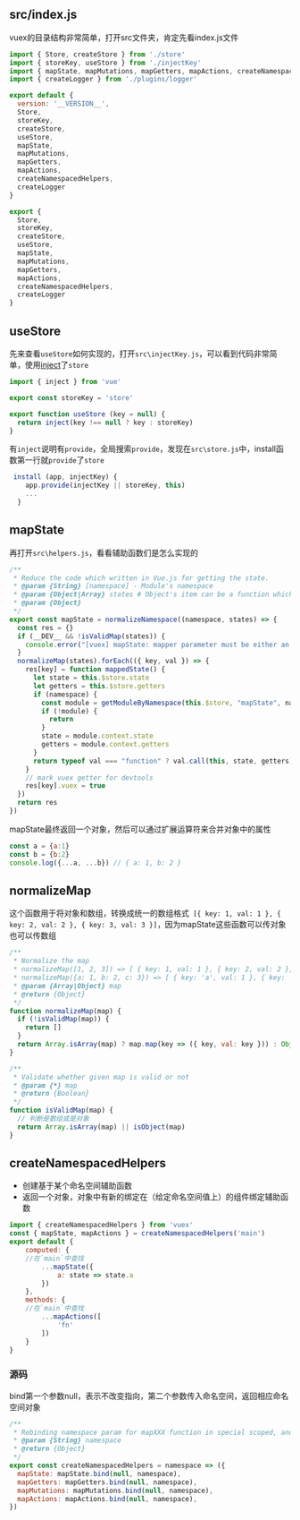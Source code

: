 ## src/index.js

vuex的目录结构非常简单，打开src文件夹，肯定先看index.js文件

```js
import { Store, createStore } from './store'
import { storeKey, useStore } from './injectKey'
import { mapState, mapMutations, mapGetters, mapActions, createNamespacedHelpers } from './helpers'
import { createLogger } from './plugins/logger'

export default {
  version: '__VERSION__',
  Store,
  storeKey,
  createStore,
  useStore,
  mapState,
  mapMutations,
  mapGetters,
  mapActions,
  createNamespacedHelpers,
  createLogger
}

export {
  Store,
  storeKey,
  createStore,
  useStore,
  mapState,
  mapMutations,
  mapGetters,
  mapActions,
  createNamespacedHelpers,
  createLogger
}
```

## useStore

先来查看`useStore`如何实现的，打开`src\injectKey.js`，可以看到代码非常简单，使用[inject](https://cn.vuejs.org/guide/components/provide-inject.html)了`store`

```js
import { inject } from 'vue'

export const storeKey = 'store'

export function useStore (key = null) {
  return inject(key !== null ? key : storeKey)
}
```

有`inject`说明有`provide`，全局搜索`provide`，发现在`src\store.js`中，install函数第一行就`provide`了`store`

```js
 install (app, injectKey) {
    app.provide(injectKey || storeKey, this)
    ...
  }
```

## mapState

再打开`src\helpers.js`，看看辅助函数们是怎么实现的

```js
/**
 * Reduce the code which written in Vue.js for getting the state.
 * @param {String} [namespace] - Module's namespace
 * @param {Object|Array} states # Object's item can be a function which accept state and getters for param, you can do something for state and getters in it.
 * @param {Object}
 */
export const mapState = normalizeNamespace((namespace, states) => {
  const res = {}
  if (__DEV__ && !isValidMap(states)) {
    console.error("[vuex] mapState: mapper parameter must be either an Array or an Object")
  }
  normalizeMap(states).forEach(({ key, val }) => {
    res[key] = function mappedState() {
      let state = this.$store.state
      let getters = this.$store.getters
      if (namespace) {
        const module = getModuleByNamespace(this.$store, "mapState", namespace)
        if (!module) {
          return
        }
        state = module.context.state
        getters = module.context.getters
      }
      return typeof val === "function" ? val.call(this, state, getters) : state[val]
    }
    // mark vuex getter for devtools
    res[key].vuex = true
  })
  return res
})
```

mapState最终返回一个对象，然后可以通过扩展运算符来合并对象中的属性

```js
const a = {a:1}
const b = {b:2}
console.log({...a, ...b}) // { a: 1, b: 2 }
```

## normalizeMap

这个函数用于将对象和数组，转换成统一的数组格式` [{ key: 1, val: 1 }, { key: 2, val: 2 }, { key: 3, val: 3 }]`，因为mapState这些函数可以传对象也可以传数组

```js
/**
 * Normalize the map
 * normalizeMap([1, 2, 3]) => [ { key: 1, val: 1 }, { key: 2, val: 2 }, { key: 3, val: 3 } ]
 * normalizeMap({a: 1, b: 2, c: 3}) => [ { key: 'a', val: 1 }, { key: 'b', val: 2 }, { key: 'c', val: 3 } ]
 * @param {Array|Object} map
 * @return {Object}
 */
function normalizeMap(map) {
  if (!isValidMap(map)) {
    return []
  }
  return Array.isArray(map) ? map.map(key => ({ key, val: key })) : Object.keys(map).map(key => ({ key, val: map[key] }))
}

/**
 * Validate whether given map is valid or not
 * @param {*} map
 * @return {Boolean}
 */
function isValidMap(map) {
  // 判断是数组或是对象
  return Array.isArray(map) || isObject(map)
}
```

## createNamespacedHelpers

- 创建基于某个命名空间辅助函数
- 返回一个对象，对象中有新的绑定在（给定命名空间值上）的组件绑定辅助函数

```js
import { createNamespacedHelpers } from 'vuex'
const { mapState, mapActions } = createNamespacedHelpers('main')
export default {
	computed: {
	//在`main`中查找
		...mapState({
			a: state => state.a
		})
	},
	methods: {
	//在`main`中查找
		...mapActions([
			'fn'
		])
	}
}
```

### 源码

bind第一个参数null，表示不改变指向，第二个参数传入命名空间，返回相应命名空间对象

```js
/**
 * Rebinding namespace param for mapXXX function in special scoped, and return them by simple object
 * @param {String} namespace
 * @return {Object}
 */
export const createNamespacedHelpers = namespace => ({
  mapState: mapState.bind(null, namespace),
  mapGetters: mapGetters.bind(null, namespace),
  mapMutations: mapMutations.bind(null, namespace),
  mapActions: mapActions.bind(null, namespace),
})
```

